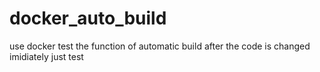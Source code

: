# docker_auto_build
use docker test the function of automatic build after the code is changed imidiately
just test 
